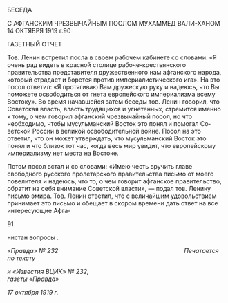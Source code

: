 БЕСЕДА

С АФГАНСКИМ ЧРЕЗВЫЧАЙНЫМ ПОСЛОМ МУХАММЕД ВАЛИ-ХАНОМ 14 ОКТЯБРЯ 1919 г.90

ГАЗЕТНЫЙ ОТЧЕТ

Тов. Ленин встретил посла в своем рабочем кабинете со словами: «Я очень рад ви­деть в красной столице рабоче-крестьянского правительства представителя дружест­венного нам афганского народа, который страдает и борется против империалистиче­ского ига». На это посол ответил: «Я протягиваю Вам дружескую руку и надеюсь, что Вы поможете освободиться от гнета европейского империализма всему Востоку». Во время начавшейся затем беседы тов. Ленин говорил, что Советская власть, власть тру­дящихся и угнетенных, стремится именно к тому, о чем говорил афганский чрезвычай­ный посол, но что необходимо, чтобы мусульманский Восток это понял и помогал Со­ветской России в великой освободительной войне. Посол на это ответил, что он может утверждать, что мусульманский Восток это понял и что близок тот час, когда весь мир увидит, что европейскому империализму нет места на Востоке.

Потом посол встал и со словами: «Имею честь вручить главе свободного русского пролетарского правительства письмо от моего повелителя и надеюсь, что то, о чем го­ворит афганское правительство, обратит на себя внимание Советской власти», — подал тов. Ленину письмо эмира. Тов. Ленин ответил, что с величайшим удовольствием при­нимает это письмо и обещает в скором времени дать ответ на все интересующие Афга-

91

нистан вопросы .

_«Правда» № 232                                                                          Печатается по тексту_

_и «Известия ВЦИК» № 232,                                                                     газеты «Правда»_

_17 октября 1919 г._